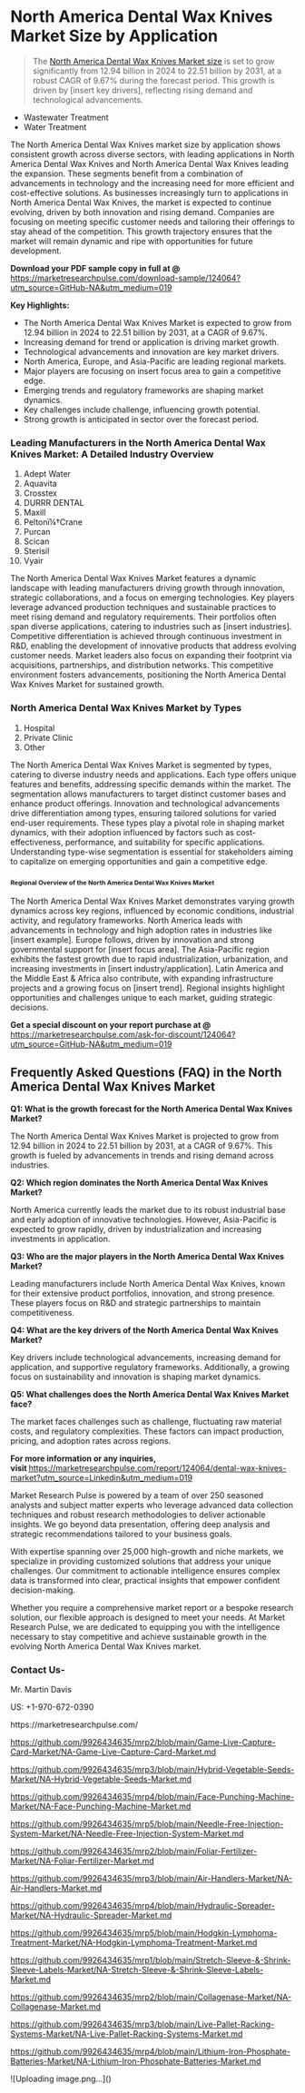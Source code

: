 <h1>North America Dental Wax Knives Market&nbsp;Size by Application</h1><blockquote><p>The <a href="https://marketresearchpulse.com/download-sample/124064?utm_source=GitHub-NA&amp;utm_medium=019">North America Dental Wax Knives Market size</a> is set to grow significantly from 12.94 billion in 2024 to 22.51 billion by 2031, at a robust CAGR of 9.67% during the forecast period. This growth is driven by [insert key drivers], reflecting rising demand and technological advancements.</p></blockquote><ul><li>Wastewater Treatment<li> Water Treatment</li></ul><p>The North America Dental Wax Knives market size by application shows consistent growth across diverse sectors, with leading applications in North America Dental Wax Knives and North America Dental Wax Knives leading the expansion. These segments benefit from a combination of advancements in technology and the increasing need for more efficient and cost-effective solutions. As businesses increasingly turn to applications in North America Dental Wax Knives, the market is expected to continue evolving, driven by both innovation and rising demand. Companies are focusing on meeting specific customer needs and tailoring their offerings to stay ahead of the competition. This growth trajectory ensures that the market will remain dynamic and ripe with opportunities for future development.</p><p><strong>Download your PDF sample copy in full at @ </strong><a href="https://marketresearchpulse.com/download-sample/124064?utm_source=GitHub-NA&amp;utm_medium=019">https://marketresearchpulse.com/download-sample/124064?utm_source=GitHub-NA&amp;utm_medium=019</a></p><p><strong>Key Highlights: </strong></p><ul><li>The North America Dental Wax Knives Market is expected to grow from 12.94 billion in 2024 to 22.51 billion by 2031, at a CAGR of 9.67%.</li><li>Increasing demand for trend or application is driving market growth.</li><li>Technological advancements and innovation are key market drivers.</li><li>North America, Europe, and Asia-Pacific are leading regional markets.</li><li>Major players are focusing on insert focus area to gain a competitive edge.</li><li>Emerging trends and regulatory frameworks are shaping market dynamics.</li><li>Key challenges include challenge, influencing growth potential.</li><li>Strong growth is anticipated in sector over the forecast period.</li></ul><h3>Leading Manufacturers in the North America Dental Wax Knives Market: A Detailed Industry Overview</h3><ol><li>Adept Water</li><li>Aquavita</li><li>Crosstex</li><li>DURRR DENTAL</li><li>Maxill</li><li>Peltonï¼†Crane</li><li>Purcan</li><li>Scican</li><li>Sterisil</li><li>Vyair</li></ol><div class="flex max-w-full flex-col flex-grow"><div class="min-h-8 text-message flex w-full flex-col items-end gap-2 whitespace-normal break-words [.text-message+&amp;]:mt-5" dir="auto" data-message-author-role="assistant" data-message-id="fd8432e4-4910-450d-b182-61b7bfb0a01f" data-message-model-slug="gpt-4o"><div class="flex w-full flex-col gap-1 empty:hidden first:pt-[3px]"><div class="markdown prose w-full break-words dark:prose-invert light"><p>The North America Dental Wax Knives Market features a dynamic landscape with leading manufacturers driving growth through innovation, strategic collaborations, and a focus on emerging technologies. Key players leverage advanced production techniques and sustainable practices to meet rising demand and regulatory requirements. Their portfolios often span diverse applications, catering to industries such as [insert industries]. Competitive differentiation is achieved through continuous investment in R&amp;D, enabling the development of innovative products that address evolving customer needs. Market leaders also focus on expanding their footprint via acquisitions, partnerships, and distribution networks. This competitive environment fosters advancements, positioning the North America Dental Wax Knives Market for sustained growth.</p></div></div></div></div><h3>North America Dental Wax Knives Market by Types</h3><ol><li>Hospital<li> Private Clinic<li> Other</li></ol><div class="flex max-w-full flex-col flex-grow"><div class="min-h-8 text-message flex w-full flex-col items-end gap-2 whitespace-normal break-words [.text-message+&amp;]:mt-5" dir="auto" data-message-author-role="assistant" data-message-id="084470be-0bb7-4664-bddf-5156b4f41249" data-message-model-slug="gpt-4o-mini"><div class="flex w-full flex-col gap-1 empty:hidden first:pt-[3px]"><div class="markdown prose w-full break-words dark:prose-invert light"><p>The North America Dental Wax Knives Market is segmented by types, catering to diverse industry needs and applications. Each type offers unique features and benefits, addressing specific demands within the market. The segmentation allows manufacturers to target distinct customer bases and enhance product offerings. Innovation and technological advancements drive differentiation among types, ensuring tailored solutions for varied end-user requirements. These types play a pivotal role in shaping market dynamics, with their adoption influenced by factors such as cost-effectiveness, performance, and suitability for specific applications. Understanding type-wise segmentation is essential for stakeholders aiming to capitalize on emerging opportunities and gain a competitive edge.</p></div></div></div></div><h3><span style="font-size: 11px;">Regional Overview of the North America Dental Wax Knives Market</span></h3><div class="flex max-w-full flex-col flex-grow"><div class="min-h-8 text-message flex w-full flex-col items-end gap-2 whitespace-normal break-words [.text-message+&amp;]:mt-5" dir="auto" data-message-author-role="assistant" data-message-id="e9038762-ce64-4e30-91c9-9bd413514231" data-message-model-slug="gpt-4o-mini"><div class="flex w-full flex-col gap-1 empty:hidden first:pt-[3px]"><div class="markdown prose w-full break-words dark:prose-invert light"><p>The North America Dental Wax Knives Market demonstrates varying growth dynamics across key regions, influenced by economic conditions, industrial activity, and regulatory frameworks. North America leads with advancements in technology and high adoption rates in industries like [insert example]. Europe follows, driven by innovation and strong governmental support for [insert focus area]. The Asia-Pacific region exhibits the fastest growth due to rapid industrialization, urbanization, and increasing investments in [insert industry/application]. Latin America and the Middle East &amp; Africa also contribute, with expanding infrastructure projects and a growing focus on [insert trend]. Regional insights highlight opportunities and challenges unique to each market, guiding strategic decisions.</p></div></div></div></div><p><strong>Get a special discount on your report purchase at @ </strong><a href="https://marketresearchpulse.com/ask-for-discount/124064?utm_source=GitHub-NA&amp;utm_medium=019">https://marketresearchpulse.com/ask-for-discount/124064?utm_source=GitHub-NA&amp;utm_medium=019</a></p><h2>Frequently Asked Questions (FAQ) in the North America Dental Wax Knives Market</h2><p><strong>Q1: What is the growth forecast for the North America Dental Wax Knives Market?</strong></p><p>The North America Dental Wax Knives Market is projected to grow from 12.94 billion in 2024 to 22.51 billion by 2031, at a CAGR of 9.67%. This growth is fueled by advancements in trends and rising demand across industries.</p><p><strong>Q2: Which region dominates the North America Dental Wax Knives Market?</strong></p><p>North America currently leads the market due to its robust industrial base and early adoption of innovative technologies. However, Asia-Pacific is expected to grow rapidly, driven by industrialization and increasing investments in application.</p><p><strong>Q3: Who are the major players in the North America Dental Wax Knives Market?</strong></p><p>Leading manufacturers include North America Dental Wax Knives, known for their extensive product portfolios, innovation, and strong presence. These players focus on R&amp;D and strategic partnerships to maintain competitiveness.</p><p><strong>Q4: What are the key drivers of the North America Dental Wax Knives Market?</strong></p><p>Key drivers include technological advancements, increasing demand for application, and supportive regulatory frameworks. Additionally, a growing focus on sustainability and innovation is shaping market dynamics.</p><p><strong>Q5: What challenges does the North America Dental Wax Knives Market face?</strong></p><p>The market faces challenges such as challenge, fluctuating raw material costs, and regulatory complexities. These factors can impact production, pricing, and adoption rates across regions.</p><p><strong>For more information or any inquiries, visit&nbsp;</strong><a href="https://marketresearchpulse.com/report/124064/dental-wax-knives-market?utm_source=Linkedin&utm_medium=019">https://marketresearchpulse.com/report/124064/dental-wax-knives-market?utm_source=Linkedin&utm_medium=019</a></p><p>Market Research Pulse is powered by a team of over 250 seasoned analysts and subject matter experts who leverage advanced data collection techniques and robust research methodologies to deliver actionable insights. We go beyond data presentation, offering deep analysis and strategic recommendations tailored to your business goals.</p><p>With expertise spanning over 25,000 high-growth and niche markets, we specialize in providing customized solutions that address your unique challenges. Our commitment to actionable intelligence ensures complex data is transformed into clear, practical insights that empower confident decision-making.</p><p>Whether you require a comprehensive market report or a bespoke research solution, our flexible approach is designed to meet your needs. At Market Research Pulse, we are dedicated to equipping you with the intelligence necessary to stay competitive and achieve sustainable growth in the evolving North America Dental Wax Knives market.</p><h3><strong>Contact Us-</strong></h3><p>Mr. Martin Davis</p><p>US: +1-970-672-0390</p><p>https://marketresearchpulse.com/</p><p><a href="https://github.com/9926434635/mrp2/blob/main/Game-Live-Capture-Card-Market/NA-Game-Live-Capture-Card-Market.md">https://github.com/9926434635/mrp2/blob/main/Game-Live-Capture-Card-Market/NA-Game-Live-Capture-Card-Market.md</a></p><p><a href="https://github.com/9926434635/mrp3/blob/main/Hybrid-Vegetable-Seeds-Market/NA-Hybrid-Vegetable-Seeds-Market.md">https://github.com/9926434635/mrp3/blob/main/Hybrid-Vegetable-Seeds-Market/NA-Hybrid-Vegetable-Seeds-Market.md</a></p><p><a href="https://github.com/9926434635/mrp4/blob/main/Face-Punching-Machine-Market/NA-Face-Punching-Machine-Market.md">https://github.com/9926434635/mrp4/blob/main/Face-Punching-Machine-Market/NA-Face-Punching-Machine-Market.md</a></p><p><a href="https://github.com/9926434635/mrp5/blob/main/Needle-Free-Injection-System-Market/NA-Needle-Free-Injection-System-Market.md">https://github.com/9926434635/mrp5/blob/main/Needle-Free-Injection-System-Market/NA-Needle-Free-Injection-System-Market.md</a></p><p><a href="https://github.com/9926434635/mrp2/blob/main/Foliar-Fertilizer-Market/NA-Foliar-Fertilizer-Market.md">https://github.com/9926434635/mrp2/blob/main/Foliar-Fertilizer-Market/NA-Foliar-Fertilizer-Market.md</a></p><p><a href="https://github.com/9926434635/mrp3/blob/main/Air-Handlers-Market/NA-Air-Handlers-Market.md">https://github.com/9926434635/mrp3/blob/main/Air-Handlers-Market/NA-Air-Handlers-Market.md</a></p><p><a href="https://github.com/9926434635/mrp4/blob/main/Hydraulic-Spreader-Market/NA-Hydraulic-Spreader-Market.md">https://github.com/9926434635/mrp4/blob/main/Hydraulic-Spreader-Market/NA-Hydraulic-Spreader-Market.md</a></p><p><a href="https://github.com/9926434635/mrp5/blob/main/Hodgkin-Lymphoma-Treatment-Market/NA-Hodgkin-Lymphoma-Treatment-Market.md">https://github.com/9926434635/mrp5/blob/main/Hodgkin-Lymphoma-Treatment-Market/NA-Hodgkin-Lymphoma-Treatment-Market.md</a></p><p><a href="https://github.com/9926434635/mrp1/blob/main/Stretch-Sleeve-&-Shrink-Sleeve-Labels-Market/NA-Stretch-Sleeve-&-Shrink-Sleeve-Labels-Market.md">https://github.com/9926434635/mrp1/blob/main/Stretch-Sleeve-&-Shrink-Sleeve-Labels-Market/NA-Stretch-Sleeve-&-Shrink-Sleeve-Labels-Market.md</a></p><p><a href="https://github.com/9926434635/mrp2/blob/main/Collagenase-Market/NA-Collagenase-Market.md">https://github.com/9926434635/mrp2/blob/main/Collagenase-Market/NA-Collagenase-Market.md</a></p><p><a href="https://github.com/9926434635/mrp3/blob/main/Live-Pallet-Racking-Systems-Market/NA-Live-Pallet-Racking-Systems-Market.md">https://github.com/9926434635/mrp3/blob/main/Live-Pallet-Racking-Systems-Market/NA-Live-Pallet-Racking-Systems-Market.md</a></p><p><a href="https://github.com/9926434635/mrp4/blob/main/Lithium-Iron-Phosphate-Batteries-Market/NA-Lithium-Iron-Phosphate-Batteries-Market.md">https://github.com/9926434635/mrp4/blob/main/Lithium-Iron-Phosphate-Batteries-Market/NA-Lithium-Iron-Phosphate-Batteries-Market.md</a></p>
![Uploading image.png…]()
